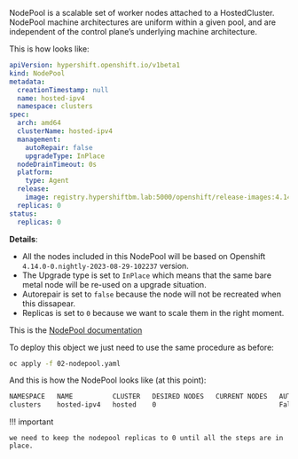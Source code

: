 NodePool is a scalable set of worker nodes attached to a HostedCluster. NodePool machine architectures are uniform within a given pool, and are independent of the control plane’s underlying machine architecture.

This is how looks like:

```yaml
apiVersion: hypershift.openshift.io/v1beta1
kind: NodePool
metadata:
  creationTimestamp: null
  name: hosted-ipv4
  namespace: clusters
spec:
  arch: amd64
  clusterName: hosted-ipv4
  management:
    autoRepair: false
    upgradeType: InPlace
  nodeDrainTimeout: 0s
  platform:
    type: Agent
  release:
    image: registry.hypershiftbm.lab:5000/openshift/release-images:4.14.0-0.nightly-2023-08-29-102237 ## CHANGE THIS!!
  replicas: 0
status:
  replicas: 0
```

**Details**:

- All the nodes included in this NodePool will be based on Openshift `4.14.0-0.nightly-2023-08-29-102237` version.
- The Upgrade type is set to `InPlace` which means that the same bare metal node will be re-used on a upgrade situation.
- Autorepair is set to `false` because the node will not be recreated when this dissapear.
- Replicas is set to `0` because we want to scale them in the right moment.

This is the [NodePool documentation](https://hypershift-docs.netlify.app/reference/api/#hypershift.openshift.io%2fv1beta1)

To deploy this object we just need to use the same procedure as before:

```bash
oc apply -f 02-nodepool.yaml
```

And this is how the NodePool looks like (at this point):

```bash
NAMESPACE   NAME          CLUSTER   DESIRED NODES   CURRENT NODES   AUTOSCALING   AUTOREPAIR   VERSION                              UPDATINGVERSION   UPDATINGCONFIG   MESSAGE
clusters    hosted-ipv4   hosted    0                               False         False        4.14.0-0.nightly-2023-08-29-102237
```

!!! important

    we need to keep the nodepool replicas to 0 until all the steps are in place.